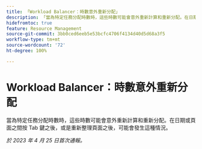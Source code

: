 ```yaml
---
title: 「Workload Balancer：時數意外重新分配」
description: 「當為特定任務分配時數時，這些時數可能會意外重新計算和重新分配。在日期或頁面之間按 Tab 鍵之後，或是重新整理頁面之後，可能會發生這種情況。」
hidefromtoc: true
feature: Resource Management
source-git-commit: 3bb0ced6eeb5e53bcfc4706f4134d40d5d68a3f5
workflow-type: tm+mt
source-wordcount: '72'
ht-degree: 100%

---
```



# Workload Balancer：時數意外重新分配

當為特定任務分配時數時，這些時數可能會意外重新計算和重新分配。在日期或頁面之間按 Tab 鍵之後，或是重新整理頁面之後，可能會發生這種情況。

_於 2023 年 4 月 25 日首次通報。_

